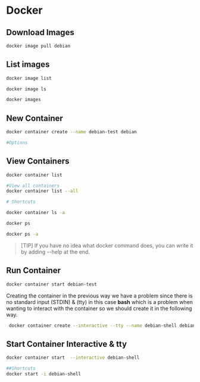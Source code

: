 # Docker

## Download Images

```bash
docker image pull debian
```

## List images

```bash
docker image list

docker image ls

docker images
```

## New Container

```bash
docker container create --name debian-test debian

#Options

```

## View Containers

```bash
docker container list

#View all containers
docker container list --all

# Shortcuts

docker container ls -a

docker ps

docker ps -a
```

> [TIP]
> If you have no idea what docker command does, you can write it by
> adding --help at the end.

## Run Container

```bash
docker container start debian-test
```

Creating the container in the previous way we
have a problem since there is no standard input (STDIN) & (tty)
in this case **bash** which is a problem when
wanting to interact with the container so we should
create it in the following way.

```bash
 docker container create --interactive --tty --name debian-shell debian
```

## Start Container Interactive & tty

```bash
docker container start  --interactive debian-shell

##Shortcuts
docker start -i debian-shell
```
